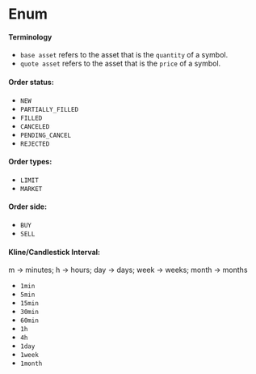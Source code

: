 # Enum



#### **Terminology**

* `base asset` refers to the asset that is the `quantity` of a symbol.
* `quote asset` refers to the asset that is the `price` of a symbol.

#### **Order status:**

* `NEW`&#x20;
* `PARTIALLY_FILLED` &#x20;
* `FILLED` &#x20;
* `CANCELED` &#x20;
* `PENDING_CANCEL`&#x20;
* `REJECTED`&#x20;

#### **Order types:**

* `LIMIT`
* `MARKET`&#x20;

#### **Order side:**

* `BUY`&#x20;
* `SELL`&#x20;

#### **Kline/Candlestick Interval:**

m -> minutes; h -> hours; day -> days; week -> weeks; month -> months

* `1min`
* `5min`
* `15min`
* `30min`
* `60min`
* `1h`
* `4h`
* `1day`
* `1week`
* `1month`
